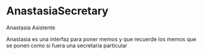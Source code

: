 # AnastasiaSecretary
Anastasia Asistente

Anastasia es una interfaz para poner memos y que recuerde los memos que se ponen como si fuera una secretaria particular